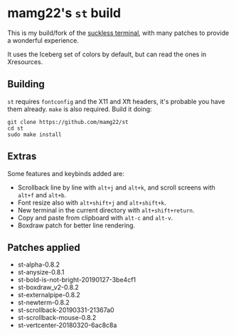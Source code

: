 # mamg22's `st` build

This is my build/fork of the [suckless terminal](https://st.suckless.org/), with many patches to provide a wonderful experience.

It uses the Iceberg set of colors by default, but can read the ones in Xresources.

## Building

`st` requires `fontconfig` and the X11 and Xft headers, it's probable you have them already. `make` is also required. Build it doing:

```
git clone https://github.com/mamg22/st
cd st
sudo make install
```

## Extras

Some features and keybinds added are:

- Scrollback line by line with `alt+j` and `alt+k`, and scroll screens with `alt+f` and `alt+b`.
- Font resize also with `alt+shift+j` and `alt+shift+k`.
- New terminal in the current directory with `alt+shift+return`.
- Copy and paste from clipboard with `alt-c` and `alt-v`.
- Boxdraw patch for better line rendering.

## Patches applied

- st-alpha-0.8.2
- st-anysize-0.8.1
- st-bold-is-not-bright-20190127-3be4cf1
- st-boxdraw_v2-0.8.2
- st-externalpipe-0.8.2
- st-newterm-0.8.2
- st-scrollback-20190331-21367a0
- st-scrollback-mouse-0.8.2
- st-vertcenter-20180320-6ac8c8a
